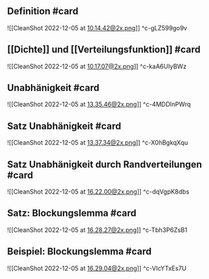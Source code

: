 ## Definition #card 
![[CleanShot 2022-12-05 at 10.14.42@2x.png]]
^c-gLZ599go9v

## [[Dichte]] und [[Verteilungsfunktion]] #card 
![[CleanShot 2022-12-05 at 10.17.07@2x.png]]
^c-kaA6UIyBWz

## Unabhänigkeit #card 
![[CleanShot 2022-12-05 at 13.35.46@2x.png]]
^c-4MDDlnPWrq

## Satz Unabhänigkeit #card 
![[CleanShot 2022-12-05 at 13.37.34@2x.png]]
^c-X0hBgkqXqu

## Satz Unabhänigkeit durch Randverteilungen #card 
![[CleanShot 2022-12-05 at 16.22.00@2x.png]]
^c-dqVgpK8dbs

## Satz: Blockungslemma #card 
![[CleanShot 2022-12-05 at 16.28.27@2x.png]]
^c-Tbh3P6ZsB1

## Beispiel: Blockungslemma #card 
![[CleanShot 2022-12-05 at 16.29.04@2x.png]]
^c-VIcYTxEs7U

